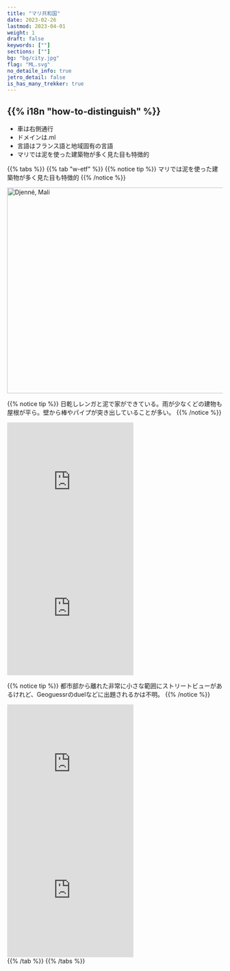 ```yaml
---
title: "マリ共和国"
date: 2023-02-26
lastmod: 2023-04-01
weight: 1
draft: false
keywords: [""]
sections: [""]
bg: "bg/city.jpg"
flag: "ML.svg"
no_detaile_info: true
jetro_detail: false
is_has_many_trekker: true
---
```


<div class="main-desciption country-description">
    <h2 class="section-title">{{% i18n "how-to-distinguish" %}}</h2>
    <ul class="rule-list">
        <li>車は<span class="quiz">右側</span>通行</li>
        <li>ドメインは<span class="quiz">.ml</span></li>
        <li>言語は<span class="quiz">フランス語</span>と地域固有の言語</li>
        <li>マリでは<span class="quiz">泥</span>を使った建築物が多く見た目も特徴的</li>
    </ul>
</div>

{{% tabs  %}}
{{% tab "w-etf" %}}
{{% notice tip %}}
マリでは<span class="quiz">泥</span>を使った建築物が多く見た目も特徴的
{{% /notice %}}
<div class="googlemap-if">
<a data-flickr-embed="true" href="https://www.flickr.com/photos/hypostylin/3159048225/in/photolist-5P9WYH-4RiNmt-8eVDUa-pxypWB-bvcM7W-cza2U-bJi4gP-aY6Nat-dNmHa-7jRuWJ-dNmjR-9Vc7Rs-5NHAEp-49jxCE-5Pc25B-5NRXfM-5PnAkm-hnxsBq-4jWPGz-7jG2G4-4k1SNo-4aBo9i-556phb-bM1tpi-t2jt3-4jXy5u-2iDR5AB-fLKLk-9iQKU-ab6NVn-4jv7eR-3jDTXp-bdQaMv-9eDKxy-4mFNqX-i9UcV-87auFa-6byWcZ-87auxT-5P6tpg-7uptap-iaqkd-7fabbk-7htqkM-mKxQL-bcAiwi-dNmZZ-5NHAE6-xMfQCs-wRekbt" title="Djenné, Mali"><img src="https://live.staticflickr.com/3132/3159048225_be7b2477ee_z.jpg" width="640" height="480" alt="Djenné, Mali"/></a><script async src="//embedr.flickr.com/assets/client-code.js" charset="utf-8"></script>
</div>

{{% notice tip %}}
日乾しレンガと泥で家ができている。雨が少なくどの建物も屋根が平ら。壁から棒やパイプが突き出していることが多い。
{{% /notice %}}
<div class="googlemap-if">
<iframe src="https://www.google.com/maps/embed?pb=!4v1688521977138!6m8!1m7!1smVNiYnDAJ6AAAAQrDHXENQ!2m2!1d16.77232234075917!2d-3.00729498034412!3f300.48440977362475!4f5.467004481388543!5f1.5532465485659146" width="295" height="295" style="border:0;" allowfullscreen="" loading="lazy" referrerpolicy="no-referrer-when-downgrade"></iframe>
<iframe src="https://www.google.com/maps/embed?pb=!4v1688522019153!6m8!1m7!1sh3rQcf3CY40AAAQrDHXERQ!2m2!1d16.77204745534441!2d-3.006978738626176!3f78.8750793097445!4f8.031079187174996!5f1.8111344477272997" width="295" height="295" style="border:0;" allowfullscreen="" loading="lazy" referrerpolicy="no-referrer-when-downgrade"></iframe>
</div>

{{% notice tip %}}
都市部から離れた非常に小さな範囲にストリートビューがあるけれど、Geoguessrのduelなどに出題されるかは不明。
{{% /notice %}}
<div class="googlemap-if">
<iframe src="https://www.google.com/maps/embed?pb=!4v1688522144918!6m8!1m7!1sMrJ_ojUOEXsAAARAtEXY_A!2m2!1d14.42944800418333!2d-3.324941502121589!3f27.876063363255415!4f-1.354899924180799!5f0.4000000000000002" width="295" height="295" style="border:0;" allowfullscreen="" loading="lazy" referrerpolicy="no-referrer-when-downgrade"></iframe>
<iframe src="https://www.google.com/maps/embed?pb=!4v1688522373672!6m8!1m7!1scOBCe4lh2pMAAARAtEXZUg!2m2!1d14.42812232927654!2d-3.326045518655271!3f30.53419523751926!4f2.7603598909542058!5f0.651292440192828" width="295" height="295" style="border:0;" allowfullscreen="" loading="lazy" referrerpolicy="no-referrer-when-downgrade"></iframe>
</div>
{{% /tab %}}
{{% /tabs %}}